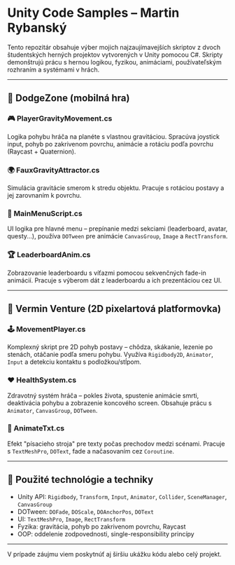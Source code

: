 # Unity Code Samples – Martin Rybanský

Tento repozitár obsahuje výber mojich najzaujímavejších skriptov z dvoch študentských herných projektov vytvorených v Unity pomocou C#. Skripty demonštrujú prácu s hernou logikou, fyzikou, animáciami, používateľským rozhraním a systémami v hrách.

---

## 🚀 DodgeZone (mobilná hra)

### 🎮 PlayerGravityMovement.cs
Logika pohybu hráča na planéte s vlastnou gravitáciou. Spracúva joystick input, pohyb po zakrivenom povrchu, animácie a rotáciu podľa povrchu (Raycast + Quaternion).

### 🌍 FauxGravityAttractor.cs
Simulácia gravitácie smerom k stredu objektu. Pracuje s rotáciou postavy a jej zarovnaním k povrchu.

### 🧭 MainMenuScript.cs
UI logika pre hlavné menu – prepínanie medzi sekciami (leaderboard, avatar, questy...), používa `DOTween` pre animácie `CanvasGroup`, `Image` a `RectTransform`.

### 🏆 LeaderboardAnim.cs
Zobrazovanie leaderboardu s víťazmi pomocou sekvenčných fade-in animácií. Pracuje s výberom dát z leaderboardu a ich prezentáciou cez UI.

---

## 🐀 Vermin Venture (2D pixelartová platformovka)

### 🕹️ MovementPlayer.cs
Komplexný skript pre 2D pohyb postavy – chôdza, skákanie, lezenie po stenách, otáčanie podľa smeru pohybu. Využíva `Rigidbody2D`, `Animator`, `Input` a detekciu kontaktu s podložkou/stĺpom.

### ❤️ HealthSystem.cs
Zdravotný systém hráča – pokles života, spustenie animácie smrti, deaktivácia pohybu a zobrazenie koncového screen. Obsahuje prácu s `Animator`, `CanvasGroup`, `DOTween`.

### 📝 AnimateTxt.cs
Efekt "písacieho stroja" pre texty počas prechodov medzi scénami. Pracuje s `TextMeshPro`, `DOText`, fade a načasovaním cez `Coroutine`.

---

## 🔧 Použité technológie a techniky
- Unity API: `Rigidbody`, `Transform`, `Input`, `Animator`, `Collider`, `SceneManager`, `CanvasGroup`
- DOTween: `DOFade`, `DOScale`, `DOAnchorPos`, `DOText`
- UI: `TextMeshPro`, `Image`, `RectTransform`
- Fyzika: gravitácia, pohyb po zakrivenom povrchu, Raycast
- OOP: oddelenie zodpovednosti, single-responsibility princípy

---

V prípade záujmu viem poskytnúť aj širšiu ukážku kódu alebo celý projekt.
